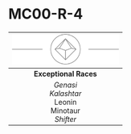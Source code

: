 # MC00-R-4

| <img src="../../../images/card-icons/d10.png" height="60" /> |
|:---:|
| **Exceptional Races** |
| *Genasi*<br>*Kalashtar*<br>Leonin<br>Minotaur<br>*Shifter* |
